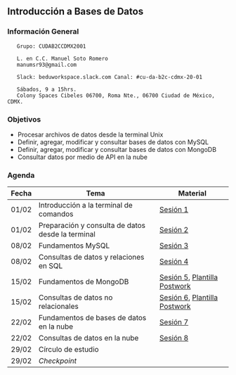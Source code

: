 ## Introducción a Bases de Datos

### Información General

```
   Grupo: CUDAB2CCDMX2001

   L. en C.C. Manuel Soto Romero
   manumsr93@gmail.com
   
   Slack: beduworkspace.slack.com Canal: #cu-da-b2c-cdmx-20-01

   Sábados, 9 a 15hrs.
   Colony Spaces Cibeles 06700, Roma Nte., 06700 Ciudad de México, CDMX.
```

### Objetivos
- Procesar archivos de datos desde la terminal Unix
- Definir, agregar, modificar y consultar bases de datos con MySQL
- Definir, agregar, modificar y consultar bases de datos con MongoDB
- Consultar datos por medio de API en la nube

### Agenda

| Fecha | Tema                                             | Material |
|-------|--------------------------------------------------|----------|
| 01/02 | Introducción a la terminal de comandos           | [Sesión 1](Sesion-01/Readme.md) |
| 01/02 | Preparación y consulta de datos desde la terminal| [Sesión 2](Sesion-02/Readme.md) |
| 08/02 | Fundamentos MySQL                                | [Sesión 3](Sesion-03/Readme.md) |
| 08/02 | Consultas de datos y relaciones en SQL           | [Sesión 4](Sesion-04/Readme.md) |
| 15/02 | Fundamentos de MongoDB                           | [Sesión 5](Sesion-05/Readme.md), [Plantilla Postwork](Sesion-05/Postwork/Ejemplo/Readme.md)|
| 15/02 | Consultas de datos no relacionales               | [Sesión 6](Sesion-06/Readme.md), [Plantilla Postwork](Sesion-06/Postwork/Ejemplo/Readme.md)|
| 22/02 | Fundamentos de bases de datos en la nube         | [Sesión 7](Sesion-07/Readme.md) |
| 22/02 | Consultas de datos en la nube                    | [Sesión 8](Sesion-08/Readme.md) |
| 29/02 | Círculo de estudio                               |          |
| 29/02 | *Checkpoint*                                     |          |
